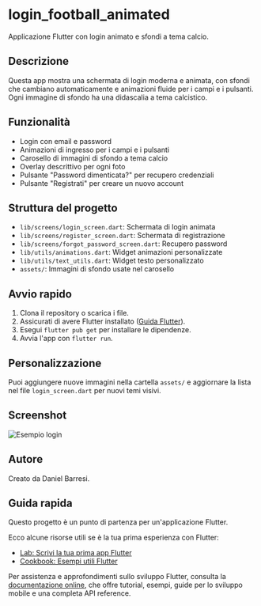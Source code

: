# login_football_animated

Applicazione Flutter con login animato e sfondi a tema calcio.

## Descrizione

Questa app mostra una schermata di login moderna e animata, con sfondi che cambiano automaticamente e animazioni fluide per i campi e i pulsanti. Ogni immagine di sfondo ha una didascalia a tema calcistico.

## Funzionalità

- Login con email e password
- Animazioni di ingresso per i campi e i pulsanti
- Carosello di immagini di sfondo a tema calcio
- Overlay descrittivo per ogni foto
- Pulsante "Password dimenticata?" per recupero credenziali
- Pulsante "Registrati" per creare un nuovo account

## Struttura del progetto

- `lib/screens/login_screen.dart`: Schermata di login animata
- `lib/screens/register_screen.dart`: Schermata di registrazione
- `lib/screens/forgot_password_screen.dart`: Recupero password
- `lib/utils/animations.dart`: Widget animazioni personalizzate
- `lib/utils/text_utils.dart`: Widget testo personalizzato
- `assets/`: Immagini di sfondo usate nel carosello

## Avvio rapido

1. Clona il repository o scarica i file.
2. Assicurati di avere Flutter installato ([Guida Flutter](https://docs.flutter.dev/get-started/install)).
3. Esegui `flutter pub get` per installare le dipendenze.
4. Avvia l'app con `flutter run`.

## Personalizzazione

Puoi aggiungere nuove immagini nella cartella `assets/` e aggiornare la lista nel file `login_screen.dart` per nuovi temi visivi.

## Screenshot

![Esempio login](assets/bg1.jpg)

## Autore

Creato da Daniel Barresi.

## Guida rapida

Questo progetto è un punto di partenza per un'applicazione Flutter.

Ecco alcune risorse utili se è la tua prima esperienza con Flutter:

- [Lab: Scrivi la tua prima app Flutter](https://docs.flutter.dev/get-started/codelab)
- [Cookbook: Esempi utili Flutter](https://docs.flutter.dev/cookbook)

Per assistenza e approfondimenti sullo sviluppo Flutter, consulta la
[documentazione online](https://docs.flutter.dev/), che offre tutorial,
esempi, guide per lo sviluppo mobile e una completa API reference.
